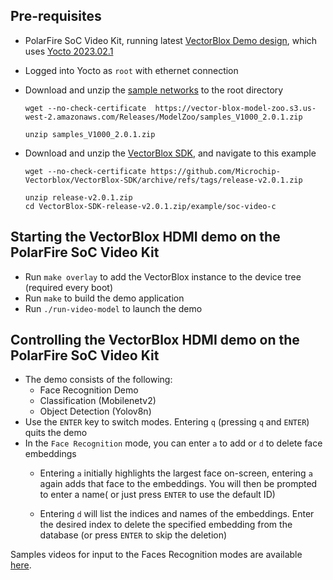 ## Pre-requisites

- PolarFire SoC Video Kit, running latest [VectorBlox Demo design](https://github.com/Microchip-Vectorblox/VectorBlox-SoC-Video-Kit-Demo/releases), which uses [Yocto 2023.02.1](https://github.com/polarfire-soc/meta-polarfire-soc-yocto-bsp/releases/download/v2023.02.1/core-image-minimal-dev-mpfs-video-kit-20230328105837.rootfs.wic.gz)
- Logged into Yocto as `root` with ethernet connection
- Download and unzip the [sample networks]( https://vector-blox-model-zoo.s3.us-west-2.amazonaws.com/Releases/ModelZoo/samples_V1000_2.0.1.zip) to the root directory
    ```
    wget --no-check-certificate  https://vector-blox-model-zoo.s3.us-west-2.amazonaws.com/Releases/ModelZoo/samples_V1000_2.0.1.zip 

    unzip samples_V1000_2.0.1.zip
    ```
- Download and unzip the [VectorBlox SDK](https://github.com/Microchip-Vectorblox/VectorBlox-SDK/archive/refs/tags/release-v2.0.1.zip), and navigate to this example

    ```
    wget --no-check-certificate https://github.com/Microchip-Vectorblox/VectorBlox-SDK/archive/refs/tags/release-v2.0.1.zip 

    unzip release-v2.0.1.zip
    cd VectorBlox-SDK-release-v2.0.1.zip/example/soc-video-c
    ```

## Starting the VectorBlox HDMI demo on the PolarFire SoC Video Kit

- Run `make overlay` to add the VectorBlox instance to the device tree (required every boot)
- Run `make` to build the demo application
- Run `./run-video-model` to launch the demo

## Controlling the VectorBlox HDMI demo on the PolarFire SoC Video Kit

- The demo consists of the following:
    - Face Recognition Demo
    - Classification (Mobilenetv2)
    - Object Detection (Yolov8n) 
- Use the `ENTER` key to switch modes. Entering `q` (pressing `q` and `ENTER`) quits the demo
- In the `Face Recognition` mode, you can enter `a` to add or `d` to delete face embeddings
    - Entering `a` initially highlights the largest face on-screen, entering `a` again adds that face to the embeddings. You will then be prompted to enter a name( or just press `ENTER` to use the default ID)

    - Entering `d` will list the indices and names of the embeddings. Enter the desired index to delete the specified embedding from the database (or press `ENTER` to skip the deletion)


Samples videos for input to the Faces Recognition modes are available [here](https://vector-blox-model-zoo.s3.us-west-2.amazonaws.com/Releases/SampleFaces.mp4).

